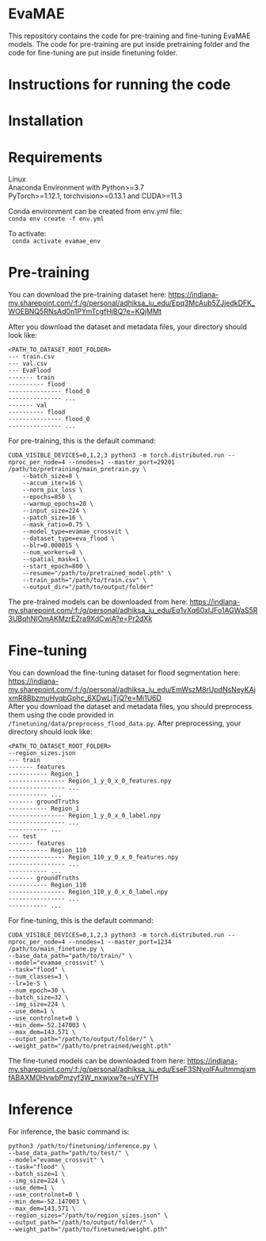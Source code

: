 # EvaMAE

This repository contains the code for pre-training and fine-tuning EvaMAE models. The code for pre-training are put inside pretraining folder and the code for fine-tuning are put inside finetuning folder.  

# Instructions for running the code  

# Installation  
# Requirements
Linux  
Anaconda Environment with Python>=3.7  
PyTorch>=1.12.1, torchvision>=0.13.1 and CUDA>=11.3  

Conda environment can be created from env.yml file:  
``` conda env create -f env.yml ```

To activate:  
``` conda activate evamae_env```  



# Pre-training  
You can download the pre-training dataset here: https://indiana-my.sharepoint.com/:f:/g/personal/adhiksa_iu_edu/Epq3McAub5ZJjedkDFK_WOEBNQ5RNsAd0n1PYmTcgfHjBQ?e=KQjMMt  

After you download the dataset and metadata files, your directory should look like:

```
<PATH_TO_DATASET_ROOT_FOLDER>  
--- train.csv  
--- val.csv  
--- EvaFlood  
------- train  
---------- flood  
--------------- flood_0    
--------------- ...  
------- val  
---------- flood    
--------------- flood_0  
--------------- ...  
```
  
For pre-training, this is the default command:  
```
CUDA_VISIBLE_DEVICES=0,1,2,3 python3 -m torch.distributed.run --nproc_per_node=4 --nnodes=1 --master_port=29201 /path/to/pretraining/main_pretrain.py \
    --batch_size=8 \
    --accum_iter=16 \
    --norm_pix_loss \
    --epochs=850 \
    --warmup_epochs=20 \
    --input_size=224 \
    --patch_size=16 \
    --mask_ratio=0.75 \
    --model_type=evamae_crossvit \
    --dataset_type=eva_flood \
    --blr=0.000015 \
    --num_workers=8 \
    --spatial_mask=1 \
    --start_epoch=800 \
    --resume="/path/to/pretrained_model.pth" \
    --train_path="/path/to/train.csv" \
    --output_dir="/path/to/output/folder" 
```

The pre-trained models can be downloaded from here: https://indiana-my.sharepoint.com/:f:/g/personal/adhiksa_iu_edu/Eq1vXq60xIJFo1AGWaS5R3UBqhNIOmAKMzrEZra9XdCwiA?e=Pr2dXk  

# Fine-tuning  
You can download the fine-tuning dataset for flood segmentation here: https://indiana-my.sharepoint.com/:f:/g/personal/adhiksa_iu_edu/EmWszM8rUpdNsNeyKAjxmR8BbzmuHyqbGphc_6XDwLjTjQ?e=Mi1U6D  
After you download the dataset and metadata files, you should preprocess them using the code provided in ```/finetuning/data/preprocess_flood_data.py```. After preprocessing, your directory should look like:

```
<PATH_TO_DATASET_ROOT_FOLDER>
--region_sizes.json  
--- train  
------- features  
----------- Region_1  
---------------- Region_1_y_0_x_0_features.npy  
---------------- ...  
----------- ...  
------- groundTruths  
----------- Region_1  
---------------- Region_1_y_0_x_0_label.npy  
---------------- ...  
----------- ...  
--- test  
------- features  
----------- Region_110  
---------------- Region_110_y_0_x_0_features.npy  
---------------- ...  
----------- ...  
------- groundTruths  
----------- Region_110  
---------------- Region_110_y_0_x_0_label.npy  
---------------- ...  
----------- ...  
```
  
For fine-tuning, this is the default command:  

```
CUDA_VISIBLE_DEVICES=0,1,2,3 python3 -m torch.distributed.run --nproc_per_node=4 --nnodes=1 --master_port=1234 /path/to/main_finetune.py \  
--base_data_path="path/to/train/" \
--model="evamae_crossvit" \
--task="flood" \
--num_classes=3 \
--lr=1e-5 \
--num_epoch=30 \
--batch_size=32 \
--img_size=224 \
--use_dem=1 \
--use_controlnet=0 \
--min_dem=-52.147003 \
--max_dem=143.571 \
--output_path="/path/to/output/folder/" \
--weight_path="/path/to/pretrained/weight.pth"
```

The fine-tuned models can be downloaded from here: https://indiana-my.sharepoint.com/:f:/g/personal/adhiksa_iu_edu/EseF3SNyoIFAultmmqjxmfABAXM0HvwbPmzyf3W_nxwjxw?e=uYFVTH  

# Inference  
For inference, the basic command is:  

```
python3 /path/to/finetuning/inference.py \
--base_data_path="path/to/test/" \
--model="evamae_crossvit" \
--task="flood" \
--batch_size=1 \
--img_size=224 \
--use_dem=1 \
--use_controlnet=0 \
--min_dem=-52.147003 \
--max_dem=143.571 \
--region_sizes="/path/to/region_sizes.json" \
--output_path="/path/to/output/folder/" \
--weight_path="/path/to/finetuned/weight.pth"
```

